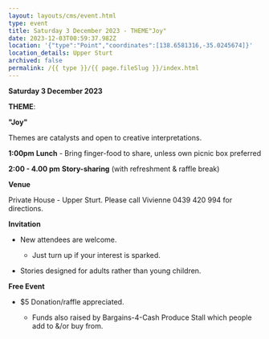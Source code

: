 ```yaml
---
layout: layouts/cms/event.html
type: event
title: Saturday 3 December 2023 - THEME"Joy"
date: 2023-12-03T00:59:37.982Z
location: '{"type":"Point","coordinates":[138.6581316,-35.0245674]}'
location_details: Upper Sturt
archived: false
permalink: /{{ type }}/{{ page.fileSlug }}/index.html
---
```



 **Saturday 3 December 2023**

**THEME**:

**"Joy"**

Themes are catalysts and open to creative interpretations.   

**1:00pm**  **Lunch** - Bring finger-food to share, unless own picnic box preferred

**2:00 - 4.00 pm**    **Story-sharing** (with refreshment & raffle break) 

**Venue**

Private House - Upper Sturt. Please call Vivienne 0439 420 994 for directions.

**Invitation**  

* New attendees are welcome. 

  * Just turn up if your interest is sparked.
* Stories designed for adults rather than young children. 

**Free Event**   

* $5 Donation/raffle appreciated.

  * Funds also raised by Bargains-4-Cash Produce Stall which people add to &/or buy from.